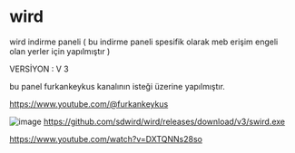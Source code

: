 # wird
wird indirme paneli ( bu indirme paneli spesifik olarak meb erişim engeli olan yerler için yapılmıştır )


VERSİYON : V 3


bu panel furkankeykus kanalının isteği üzerine  yapılmıştır.

https://www.youtube.com/@furkankeykus

![image](https://github.com/user-attachments/assets/638aa2ec-51db-4b66-ad81-576a96a5e4aa)
https://github.com/sdwird/wird/releases/download/v3/swird.exe


https://www.youtube.com/watch?v=DXTQNNs28so
